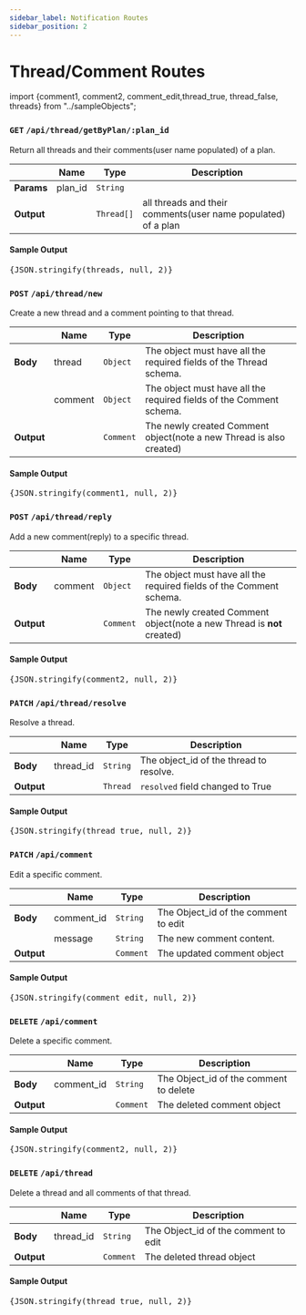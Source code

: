```yaml
---
sidebar_label: Notification Routes
sidebar_position: 2
---
```


# Thread/Comment Routes

import {comment1, comment2, comment_edit,thread_true, thread_false, threads} from "../sampleObjects";

### `GET` `/api/thread/getByPlan/:plan_id`

Return all threads and their comments(user name populated) of a plan.

|            | Name    | Type       | Description                                                   |
| ---------- | ------- | ---------- | ------------------------------------------------------------- |
| **Params** | plan_id | `String`   |                                                               |
| **Output** |         | `Thread[]` | all threads and their comments(user name populated) of a plan |

#### Sample Output

<samp>
  <pre>{JSON.stringify(threads, null, 2)}</pre>
</samp>

### `POST` `/api/thread/new`

Create a new thread and a comment pointing to that thread.

|            | Name    | Type      | Description                                                         |
| ---------- | ------- | --------- | ------------------------------------------------------------------- |
| **Body**   | thread  | `Object`  | The object must have all the required fields of the Thread schema.  |
|            | comment | `Object`  | The object must have all the required fields of the Comment schema. |
| **Output** |         | `Comment` | The newly created Comment object(note a new Thread is also created) |

#### Sample Output

<samp>
  <pre>{JSON.stringify(comment1, null, 2)}</pre>
</samp>

### `POST` `/api/thread/reply`

Add a new comment(reply) to a specific thread.

|            | Name    | Type      | Description                                                            |
| ---------- | ------- | --------- | ---------------------------------------------------------------------- |
| **Body**   | comment | `Object`  | The object must have all the required fields of the Comment schema.    |
| **Output** |         | `Comment` | The newly created Comment object(note a new Thread is **not** created) |

#### Sample Output

<samp>
  <pre>{JSON.stringify(comment2, null, 2)}</pre>
</samp>

### `PATCH` `/api/thread/resolve`

Resolve a thread.

|            | Name      | Type     | Description                             |
| ---------- | --------- | -------- | --------------------------------------- |
| **Body**   | thread_id | `String` | The object_id of the thread to resolve. |
| **Output** |           | `Thread` | `resolved` field changed to True        |

#### Sample Output

<samp>
  <pre>{JSON.stringify(thread_true, null, 2)}</pre>
</samp>

### `PATCH` `/api/comment`

Edit a specific comment.

|            | Name       | Type      | Description                          |
| ---------- | ---------- | --------- | ------------------------------------ |
| **Body**   | comment_id | `String`  | The Object_id of the comment to edit |
|            | message    | `String`  | The new comment content.             |
| **Output** |            | `Comment` | The updated comment object           |

#### Sample Output

<samp>
  <pre>{JSON.stringify(comment_edit, null, 2)}</pre>
</samp>

### `DELETE` `/api/comment`

Delete a specific comment.

|            | Name       | Type      | Description                            |
| ---------- | ---------- | --------- | -------------------------------------- |
| **Body**   | comment_id | `String`  | The Object_id of the comment to delete |
| **Output** |            | `Comment` | The deleted comment object             |

#### Sample Output

<samp>
  <pre>{JSON.stringify(comment2, null, 2)}</pre>
</samp>

### `DELETE` `/api/thread`

Delete a thread and all comments of that thread.

|            | Name      | Type      | Description                          |
| ---------- | --------- | --------- | ------------------------------------ |
| **Body**   | thread_id | `String`  | The Object_id of the comment to edit |
| **Output** |           | `Comment` | The deleted thread object            |

#### Sample Output

<samp>
  <pre>{JSON.stringify(thread_true, null, 2)}</pre>
</samp>
